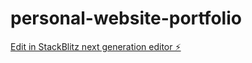 # personal-website-portfolio

[Edit in StackBlitz next generation editor ⚡️](https://stackblitz.com/~/github.com/arthur-bergami/personal-website-portfolio)